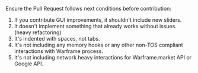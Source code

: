 Ensure the Pull Request follows next conditions before contribution:  
1. If you contribute GUI improvements, it shouldn't include new sliders.
2. It doesn't implement something that already works without issues. (heavy refactoring)
3. It's indented with spaces, not tabs.
4. It's not including any memory hooks or any other non-TOS compliant interactions with Warframe process.
5. It's not including network heavy interactions for Warframe.market API or Google API.
